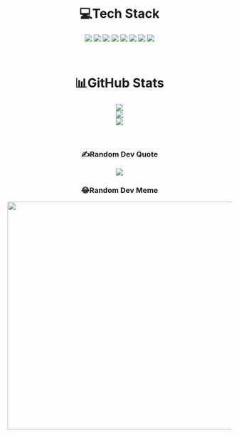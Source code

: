 <h1 align="center">💻Tech Stack</h1>
<p align="center">
  <img src="https://img.shields.io/badge/java-%23ED8B00.svg?style=for-the-badge&logo=java&logoColor=white" />
  <img src="https://img.shields.io/badge/html5-%23E34F26.svg?style=for-the-badge&logo=html5&logoColor=white" />
  <img src="https://img.shields.io/badge/css3-%231572B6.svg?style=for-the-badge&logo=css3&logoColor=white" />
  <img src="https://img.shields.io/badge/javascript-%23323330.svg?style=for-the-badge&logo=javascript&logoColor=%23F7DF1E" />
  <img src="https://img.shields.io/badge/node.js-6DA55F?style=for-the-badge&logo=node.js&logoColor=white" />
  <img src="https://img.shields.io/badge/NPM-%23000000.svg?style=for-the-badge&logo=npm&logoColor=white" />
  <img src="https://img.shields.io/badge/python-3670A0?style=for-the-badge&logo=python&logoColor=ffdd54" />
  <img src="https://img.shields.io/badge/mysql-%2300f.svg?style=for-the-badge&logo=mysql&logoColor=white" />
</p>

<br/>

<h1 align="center">📊GitHub Stats</h1>
<p align="center">
<!--   <img src="https://visitcount.itsvg.in/api?id=MMDHELLBOY&icon=0&color=0" />
  <br/> -->
  <img src="https://github-readme-stats.vercel.app/api?username=MMDHELLBOY&theme=blue-green&hide_border=true&include_all_commits=true&count_private=false" />
  <br/>
  <img src="https://github-readme-streak-stats.herokuapp.com/?user=MMDHELLBOY&theme=blue-green&hide_border=true" />
  <br/>
  <img src="https://github-readme-stats.vercel.app/api/top-langs/?username=MMDHELLBOY&theme=blue-green&hide_border=true&include_all_commits=true&count_private=false&layout=compact" />
</p>

<br/>

<h3 align="center">✍️Random Dev Quote</h3>
<p align="center">
  <img src="https://quotes-github-readme.vercel.app/api?type=horizontal&theme=radical" />
</p>

<h3 align="center">😂Random Dev Meme</h3>
<p align="center">
  <img src="https://random-memer.herokuapp.com/" width="512px"/>
</p>
